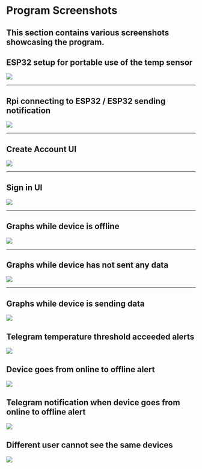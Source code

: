 # Program Screenshots

## This section contains various screenshots showcasing the program.

## ESP32 setup for portable use of the temp sensor

![](screenshots/esp32Setup.JPG)

---

## Rpi connecting to ESP32 / ESP32 sending notification

![](screenshots/esp32Sending.jpg)

---

## Create Account UI

![](screenshots/createAccount.jpg)

---

## Sign in UI

![](screenshots/signin.jpg)

---

## Graphs while device is offline

![](screenshots/offlineDevice.jpg)

---

## Graphs while device has not sent any data

![](screenshots/offlineDummy.jpg)

---

## Graphs while device is sending data

![](screenshots/frontendSending.jpg)

## Telegram temperature threshold acceeded alerts

![](screenshots/alerts.jpg)

## Device goes from online to offline alert

![](screenshots/fromOnlineToOffline.jpg)

## Telegram notification when device goes from online to offline alert

![](screenshots/offlineAlert.jpg)

## Different user cannot see the same devices

![](screenshots/differentUser.jpg)